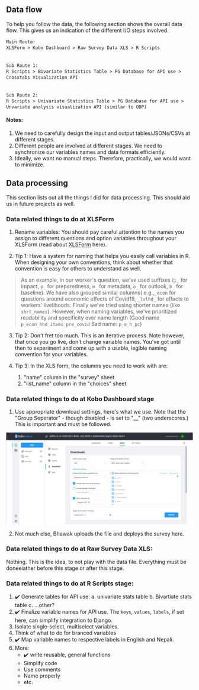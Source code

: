 ## Data flow

To help you follow the data, the following section shows the overall data flow. This gives us an indication of the different I/O steps involved.  

```
Main Route:
XLSForm > Kobo Dashboard > Raw Survey Data XLS > R Scripts


Sub Route 1:
R Scripts > Bivariate Statistics Table > PG Database for API use > Crosstabs Visualization API


Sub Route 2:
R Scripts > Univariate Statistics Table > PG Database for API use > Unvariate analysis visualization API (similar to ODP)

```
#### Notes: 
1. We need to carefully design the input and output tables/JSONs/CSVs at different stages.
2. Different people are involved at different stages. We need to synchronize our variables names and data formats efficiently.
3. Ideally, we want no manual steps. Therefore, practically, we would want to minimize.


## Data processing

This section lists out all the things I did for data processing. This should aid us in future projects as well.

### Data related things to do at **XLSForm**
1. Rename variables: You should pay careful attention to the names you assign to different questions and option variables throughout your XLSForm (read about [XLSForm](https://xlsform.org) here). 

2. Tip 1: Have a system for naming that helps you easily call variables in R. When designing your own conventions, think about whether that convention is easy for others to understand as well. 

> As an example, in our worker's question, we've used suffixes (`i_` for impact, `p_` for preparedness, `m_` for metadata, `o_` for outlook, `b_` for baseline). We have also grouped similar columns( e.g.,`_econ` for questions around economic effects of Covid19, `_lvlhd_` for effects to workers' livelihoods. Finally we've tried using shorter names (like `shrt_names`). However, when naming variables, we've prioritized readability and specificity over name length (Good name `p_econ_hhd_items_pre_covid` Bad name: `p_e_h_pc`)

3. Tip 2: Don't fret too much. This is an iterative process.  Note however, that once you go live, don't change variable names. You've got until then to experiment and come up with a usable, legible naming convention for your variables.

4. Tip 3: In the XLS form, the columns you need to work with are:
    1. "name" column in the "survey" sheet 
    1. "list_name" column in the "choices" sheet 



### Data related things to do at **Kobo Dashboard stage**
1. Use appropriate download settings, here's what we use. Note that the "Group Seperator" - though disabled - is set to "__" (two underscores.) This is important and must be followed.

![](/misc/KoboExportSettings.png)

2. Not much else, Bhawak uploads the file and deploys the survey here.


### Data related things to do at **Raw Survey Data XLS**:
Nothing. This is the idea, to not play with the data file. Everything must be doneeiather before this stage or after this stage.

### Data related things to do at **R Scripts** stage:

1. :heavy_check_mark: Generate tables for API use:
    a. univariate stats table
    b. Bivartiate stats table
    c. ...other?
2. :heavy_check_mark: Finalize variable names for API use. The `keys`, `values`, `labels`, if set here, can simplify integration to Django.
3. Isolate single-select, multiselect variables.
3. Think of what to do for branced variables
3. :heavy_check_mark: Map variable names to respective labels in English and Nepali. 
4. More:
    -  :heavy_check_mark: write reusable, general functions
    - Simplify code
    - Use comments
    - Name properly
    - etc.

